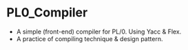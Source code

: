 # PL0_Compiler
+ A simple (front-end) compiler for PL/0. Using Yacc & Flex.
+ A practice of compiling technique & design pattern.
